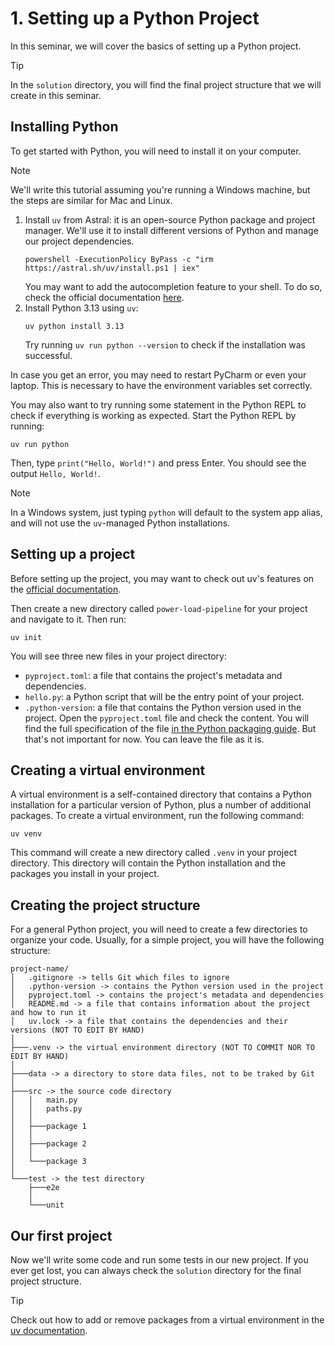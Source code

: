 # 1. Setting up a Python Project
In this seminar, we will cover the basics of setting up a Python project.

> [!TIP]
> In the `solution` directory, you will find the final project structure that we will create in this seminar.

## Installing Python
To get started with Python, you will need to install it on your computer. 

> [!NOTE]  
> We'll write this tutorial assuming you're running a Windows machine, but the steps are similar for Mac and Linux.

1. Install `uv` from Astral: it is an open-source Python package and project manager. We'll use it to install different versions of Python and manage our project dependencies.
    ```shell
    powershell -ExecutionPolicy ByPass -c "irm https://astral.sh/uv/install.ps1 | iex"
    ```
    You may want to add the autocompletion feature to your shell. To do so, check the official documentation [here](https://docs.astral.sh/uv/getting-started/installation/).
2. Install Python 3.13 using `uv`:
    ```shell
    uv python install 3.13
    ```
    Try running `uv run python --version` to check if the installation was successful.

In case you get an error, you may need to restart PyCharm or even your laptop. This is necessary to have the environment variables set correctly.

You may also want to try running some statement in the Python REPL to check if everything is working as expected.
Start the Python REPL by running:
```shell
uv run python
```
Then, type `print("Hello, World!")` and press Enter. You should see the output `Hello, World!`.

> [!NOTE]  
> In a Windows system, just typing `python` will default to the system app alias, and will not use the `uv`-managed Python installations.

## Setting up a project
Before setting up the project, you may want to check out uv's features on the [official documentation](https://docs.astral.sh/uv/getting-started/features/).

Then create a new directory called `power-load-pipeline` for your project and navigate to it. Then run:
```shell
uv init
```
You will see three new files in your project directory:
- `pyproject.toml`: a file that contains the project's metadata and dependencies.
- `hello.py`: a Python script that will be the entry point of your project.
- `.python-version`: a file that contains the Python version used in the project.
Open the `pyproject.toml` file and check the content. You will find the full specification of the file [in the Python packaging guide](https://packaging.python.org/en/latest/guides/writing-pyproject-toml/).
But that's not important for now. You can leave the file as it is.

## Creating a virtual environment
A virtual environment is a self-contained directory that contains a Python installation for a particular version of Python, plus a number of additional packages.
To create a virtual environment, run the following command:
```shell
uv venv
```
This command will create a new directory called `.venv` in your project directory. 
This directory will contain the Python installation and the packages you install in your project.

## Creating the project structure
For a general Python project, you will need to create a few directories to organize your code.
Usually, for a simple project, you will have the following structure:
```
project-name/
│   .gitignore -> tells Git which files to ignore
│   .python-version -> contains the Python version used in the project
│   pyproject.toml -> contains the project's metadata and dependencies
│   README.md -> a file that contains information about the project and how to run it
│   uv.lock -> a file that contains the dependencies and their versions (NOT TO EDIT BY HAND)
│
├───.venv -> the virtual environment directory (NOT TO COMMIT NOR TO EDIT BY HAND)
│
├───data -> a directory to store data files, not to be traked by Git
│
├───src -> the source code directory
│   │   main.py
│   │   paths.py
│   │
│   ├───package 1
│   │
│   ├───package 2
│   │
│   └───package 3
│
└───test -> the test directory
    ├───e2e
    │
    └───unit
```

## Our first project
Now we'll write some code and run some tests in our new project.
If you ever get lost, you can always check the `solution` directory for the final project structure.

> [!TIP]
> Check out how to add or remove packages from a virtual environment in the [uv documentation](https://docs.astral.sh/uv/guides/projects/).